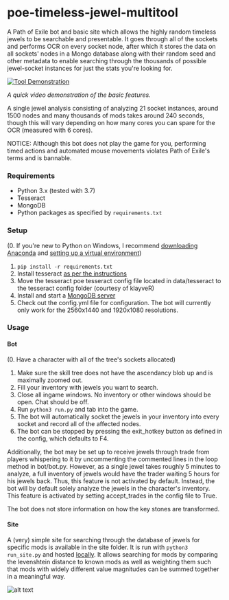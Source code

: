 # poe-timeless-jewel-multitool
A Path of Exile bot and basic site which allows the highly random timeless jewels to be searchable and presentable. It goes through all of the sockets and performs OCR on every socket node, after which it stores the data on all sockets' nodes in a Mongo database along with their random seed and other metadata to enable searching through the thousands of possible jewel-socket instances for just the stats you're looking for.

[![Tool Demonstration](https://img.youtube.com/vi/5PHUHtf39yA/0.jpg)](https://www.youtube.com/watch?v=5PHUHtf39yA)

  *A quick video demonstration of the basic features.*


A single jewel analysis consisting of analyzing 21 socket instances, around 1500 nodes and many thousands of mods takes around 240 seconds, though this will vary depending on how many cores you can spare for the OCR (measured with 6 cores).

NOTICE: Although this bot does not play the game for you, performing timed actions and automated mouse movements violates Path of Exile's terms and is bannable.

### Requirements
- Python 3.x (tested with 3.7)
- Tesseract
- MongoDB
- Python packages as specified by `requirements.txt`

### Setup
(0. If you're new to Python on Windows, I recommend [downloading Anaconda](https://www.anaconda.com/distribution/#download-section) and [setting up a virtual environment](https://uoa-eresearch.github.io/eresearch-cookbook/recipe/2014/11/20/conda/))
1. `pip install -r requirements.txt`
2. Install tesseract [as per the instructions](https://github.com/UB-Mannheim/tesseract/wiki)
3. Move the tesseract poe tesseract config file located in data/tesseract to the tesseract config folder (courtesy of klayveR)
4. Install and start a [MongoDB server](https://www.mongodb.com/download-center/community)
5. Check out the config.yml file for configuration. The bot will currently only work for the 2560x1440 and 1920x1080 resolutions. 


### Usage
#### Bot
(0. Have a character with all of the tree's sockets allocated)
1. Make sure the skill tree does not have the ascendancy blob up and is maximally zoomed out.
2. Fill your inventory with jewels you want to search. 
3. Close all ingame windows. No inventory or other windows should be open. Chat should be off. 
4. Run `python3 run.py` and tab into the game.
5. The bot will automatically socket the jewels in your inventory into every socket and record all of the affected nodes.
6. The bot can be stopped by pressing the exit_hotkey button as defined in the config, which defaults to F4.

Additionally, the bot may be set up to receive jewels through trade from players whispering to it by uncommenting the commented lines in the loop method in bot/bot.py. However, as a single jewel takes roughly 5 minutes to analyze, a full inventory of jewels would have the trader waiting 5 hours for his jewels back. Thus, this feature is not activated by default. Instead, the bot will by default solely analyze the jewels in the character's inventory. This feature is activated by setting accept_trades in the config file to True.

The bot does not store information on how the key stones are transformed.

#### Site
A (very) simple site for searching through the database of jewels for specific mods is available in the site folder. It is run with `python3 run_site.py` and hosted [locally](http://127.0.0.1:8080). It allows searching for mods by comparing the levenshtein distance to known mods as well as weighting them such that mods with widely different value magnitudes can be summed together in a meaningful way. 


![alt text](https://github.com/johanahlqvist/poe-timeless-jewel-recorder/blob/master/site_example.png)
